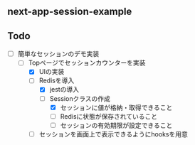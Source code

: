 ## next-app-session-example

## Todo

- [ ] 簡単なセッションのデモ実装
  - [ ] Topページでセッションカウンターを実装
    - [x] UIの実装
    - [ ] Redisを導入
      - [x] jestの導入
      - [ ] Sessionクラスの作成
        - [x] セッションに値が格納・取得できること
        - [ ] Redisに状態が保存されていること
        - [ ] セッションの有効期限が設定できること
    - [ ] セッションを画面上で表示できるようにhooksを用意
